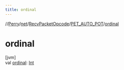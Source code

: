```yaml
---
title: ordinal
---
```

//[Perry](../../../../index.html)/[net](../../index.html)/[RecvPacketOpcode](../index.html)/[PET_AUTO_POT](index.html)/[ordinal](ordinal.html)



# ordinal



[jvm]\
val [ordinal](ordinal.html): [Int](https://kotlinlang.org/api/latest/jvm/stdlib/kotlin/-int/index.html)




